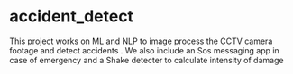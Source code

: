 # accident_detect
This project works on ML and NLP to image process the CCTV camera footage and detect accidents .
We also include an Sos messaging app in case of emergency and a Shake detecter to calculate  intensity of damage
